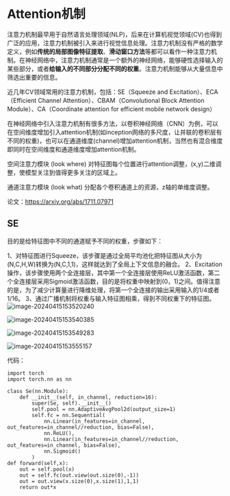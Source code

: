 # Attention机制

注意力机制最早用于自然语言处理领域(NLP)，后来在计算机视觉领域(CV)也得到广泛的应用，注意力机制被引入来进行视觉信息处理。注意力机制没有严格的数学定义，例如**传统的局部图像特征提取**、**滑动窗口方法**等都可以看作一种注意力机制。在神经网络中，注意力机制通常是一个额外的神经网络，能够硬性选择输入的某些部分，或者**给输入的不同部分分配不同的权重**。注意力机制能够从大量信息中筛选出重要的信息。

近几年CV领域常用的注意力机制，包括：SE（Squeeze and Excitation）、ECA（Efficient Channel Attention）、CBAM（Convolutional Block Attention Module）、CA（Coordinate attention for efficient mobile network design）

在神经网络中引入注意力机制有很多方法，以卷积神经网络（CNN）为例，可以在空间维度增加引入attention机制(如inception网络的多尺度，让并联的卷积层有不同的权重)，也可以在通道维度(channel)增加attention机制，当然也有混合维度即同时在空间维度和通道维度增加attention机制。

空间注意力模块 (look where) 对特征图每个位置进行attention调整，(x,y)二维调整，使模型关注到值得更多关注的区域上。

通道注意力模块 (look what) 分配各个卷积通道上的资源，z轴的单维度调整。

 论文：https://arxiv.org/abs/1711.07971

## SE

目的是给特征图中不同的通道赋予不同的权重，步骤如下：

1、对特征图进行Squeeze，该步骤是通过全局平均池化把特征图从大小为(N,C,H,W)转换为(N,C,1,1)，这样就达到了全局上下文信息的融合。
2、Excitation操作，该步骤使用两个全连接层，其中第一个全连接层使用ReLU激活函数，第二个全连接层采用Sigmoid激活函数，目的是将权重中映射到(0，1)之间。值得注意的是，为了减少计算量进行降维处理，将第一个全连接的输出采用输入的1/4或者1/16。
3、通过广播机制将权重与输入特征图相乘，得到不同权重下的特征图。
![image-20240415153520240](C:\Users\86157\AppData\Roaming\Typora\typora-user-images\image-20240415153520240.png)

![image-20240415153540385](C:\Users\86157\AppData\Roaming\Typora\typora-user-images\image-20240415153540385.png)

![image-20240415153549283](C:\Users\86157\AppData\Roaming\Typora\typora-user-images\image-20240415153549283.png)

![image-20240415153555157](C:\Users\86157\AppData\Roaming\Typora\typora-user-images\image-20240415153555157.png)

代码：

    import torch
    import torch.nn as nn
    
    class Se(nn.Module):
        def __init__(self, in_channel, reduction=16):
            super(Se, self).__init__()
            self.pool = nn.AdaptiveAvgPool2d(output_size=1)
            self.fc = nn.Sequential(
                nn.Linear(in_features=in_channel, out_features=in_channel//reduction, bias=False),
                nn.ReLU(),
                nn.Linear(in_features=in_channel//reduction, out_features=in_channel, bias=False),
                nn.Sigmoid()
            )
    def forward(self,x):
        out = self.pool(x)
        out = self.fc(out.view(out.size(0),-1))
        out = out.view(x.size(0),x.size(1),1,1)
        return out*x